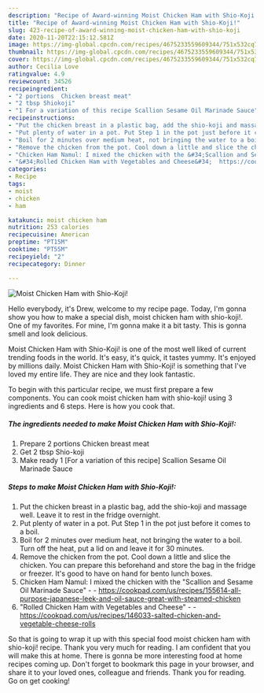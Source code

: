 ```yaml
---
description: "Recipe of Award-winning Moist Chicken Ham with Shio-Koji!"
title: "Recipe of Award-winning Moist Chicken Ham with Shio-Koji!"
slug: 423-recipe-of-award-winning-moist-chicken-ham-with-shio-koji
date: 2020-11-20T22:15:12.581Z
image: https://img-global.cpcdn.com/recipes/4675233559609344/751x532cq70/moist-chicken-ham-with-shio-koji-recipe-main-photo.jpg
thumbnail: https://img-global.cpcdn.com/recipes/4675233559609344/751x532cq70/moist-chicken-ham-with-shio-koji-recipe-main-photo.jpg
cover: https://img-global.cpcdn.com/recipes/4675233559609344/751x532cq70/moist-chicken-ham-with-shio-koji-recipe-main-photo.jpg
author: Cecilia Love
ratingvalue: 4.9
reviewcount: 34526
recipeingredient:
- "2 portions  Chicken breast meat"
- "2 tbsp Shiokoji"
- "1 For a variation of this recipe Scallion Sesame Oil Marinade Sauce"
recipeinstructions:
- "Put the chicken breast in a plastic bag, add the shio-koji and massage well. Leave it to rest in the fridge overnight."
- "Put plenty of water in a pot. Put Step 1 in the pot just before it comes to a boil."
- "Boil for 2 minutes over medium heat, not bringing the water to a boil. Turn off the heat, put a lid on and leave it for 30 minutes."
- "Remove the chicken from the pot. Cool down a little and slice the chicken. You can prepare this beforehand and store the bag in the fridge or freezer. It&#39;s good to have on hand for bento lunch boxes."
- "Chicken Ham Namul: I mixed the chicken with the &#34;Scallion and Sesame Oil Marinade Sauce&#34;  https://cookpad.com/us/recipes/155614-all-purpose-japanese-leek-and-oil-sauce-great-with-steamed-chicken"
- "&#34;Rolled Chicken Ham with Vegetables and Cheese&#34;  https://cookpad.com/us/recipes/146033-salted-chicken-and-vegetable-cheese-rolls"
categories:
- Recipe
tags:
- moist
- chicken
- ham

katakunci: moist chicken ham 
nutrition: 253 calories
recipecuisine: American
preptime: "PT15M"
cooktime: "PT55M"
recipeyield: "2"
recipecategory: Dinner

---
```



![Moist Chicken Ham with Shio-Koji!](https://img-global.cpcdn.com/recipes/4675233559609344/751x532cq70/moist-chicken-ham-with-shio-koji-recipe-main-photo.jpg)

Hello everybody, it's Drew, welcome to my recipe page. Today, I'm gonna show you how to make a special dish, moist chicken ham with shio-koji!. One of my favorites. For mine, I'm gonna make it a bit tasty. This is gonna smell and look delicious.

Moist Chicken Ham with Shio-Koji! is one of the most well liked of current trending foods in the world. It's easy, it's quick, it tastes yummy. It's enjoyed by millions daily. Moist Chicken Ham with Shio-Koji! is something that I've loved my entire life. They are nice and they look fantastic.




To begin with this particular recipe, we must first prepare a few components. You can cook moist chicken ham with shio-koji! using 3 ingredients and 6 steps. Here is how you cook that.

<!--inarticleads1-->

##### The ingredients needed to make Moist Chicken Ham with Shio-Koji!:

1. Prepare 2 portions  Chicken breast meat
1. Get 2 tbsp Shio-koji
1. Make ready 1 [For a variation of this recipe] Scallion Sesame Oil Marinade Sauce




<!--inarticleads2-->

##### Steps to make Moist Chicken Ham with Shio-Koji!:

1. Put the chicken breast in a plastic bag, add the shio-koji and massage well. Leave it to rest in the fridge overnight.
1. Put plenty of water in a pot. Put Step 1 in the pot just before it comes to a boil.
1. Boil for 2 minutes over medium heat, not bringing the water to a boil. Turn off the heat, put a lid on and leave it for 30 minutes.
1. Remove the chicken from the pot. Cool down a little and slice the chicken. You can prepare this beforehand and store the bag in the fridge or freezer. It&#39;s good to have on hand for bento lunch boxes.
1. Chicken Ham Namul: I mixed the chicken with the &#34;Scallion and Sesame Oil Marinade Sauce&#34; -  - https://cookpad.com/us/recipes/155614-all-purpose-japanese-leek-and-oil-sauce-great-with-steamed-chicken
1. &#34;Rolled Chicken Ham with Vegetables and Cheese&#34; -  - https://cookpad.com/us/recipes/146033-salted-chicken-and-vegetable-cheese-rolls




So that is going to wrap it up with this special food moist chicken ham with shio-koji! recipe. Thank you very much for reading. I am confident that you will make this at home. There is gonna be more interesting food at home recipes coming up. Don't forget to bookmark this page in your browser, and share it to your loved ones, colleague and friends. Thank you for reading. Go on get cooking!
